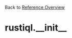 
Back to [Reference Overview](https://github.com/pyrustic/rustiql/blob/master/docs/reference/README.md)

# rustiql.\_\_init\_\_



<br>


